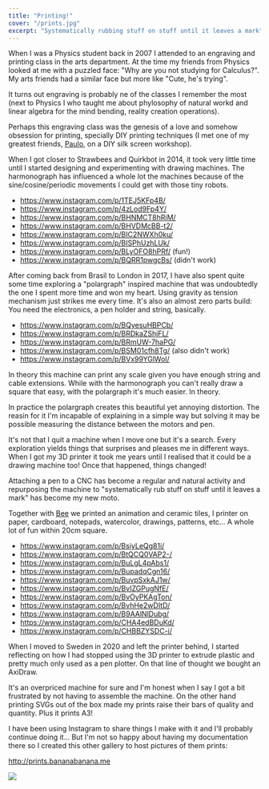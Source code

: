 ```yaml
---
title: "Printing!"
cover: "/prints.jpg"
excerpt: "Systematically rubbing stuff on stuff until it leaves a mark"
---
```


When I was a Physics student back in 2007 I attended to an engraving and printing class in the arts department. At the time my friends from Physics looked at me with a puzzled face: "Why are you not studying for Calculus?". My arts friends had a similar face but more like "Cute, he's trying".

It turns out engraving is probably ne of the classes I remember the most (next to Physics I who taught me about phylosophy of natural workd and linear algebra for the mind bending, reality creation operations).

Perhaps this engraving class was the genesis of a love and somehow obsession for printing, specially DIY printing techniques (I met one of my greatest friends, [Paulo](https://www.creativebrief.com/bite/paulo-barcelos), on a DIY silk screen workshop).

When I got closer to Strawbees and Quirkbot in 2014, it took very little time until I started designing and experimenting with drawing machines. The harmonograph has influenced a whole lot the machines because of the sine/cosine/periodic movements I could get with those tiny robots.

- https://www.instagram.com/p/1TEJ5KFp4B/
- https://www.instagram.com/p/4zLod9Fp4Y/
- https://www.instagram.com/p/BHNMCT8hRjM/
- https://www.instagram.com/p/BHVDMcBB-t2/
- https://www.instagram.com/p/BIC2NWXh0ku/
- https://www.instagram.com/p/BISPhUzhLUk/
- https://www.instagram.com/p/BLyOFO8hPRf/ (fun!)
- https://www.instagram.com/p/BQRR1pwgcBs/ (didn't work)

After coming back from Brasil to London in 2017, I have also spent quite some time exploring a "polargraph" inspired machine that was undoubtedly the one I spent more time and won my heart. Using gravity as tension mechanism just strikes me every time. It's also an almost zero parts build: You need the electronics, a pen holder and string, basically.

- https://www.instagram.com/p/BQyesuHBPCb/
- https://www.instagram.com/p/BRDkaZShjFL/
- https://www.instagram.com/p/BRmUW-7haPG/
- https://www.instagram.com/p/BSM01cfh8Tg/ (also didn't work)
- https://www.instagram.com/p/BVx99YGlWol/


In theory this machine can print any scale given you have enough string and cable extensions. While with the harmonograph you can't really draw a square that easy, with the polargraph it's much easier. In theory.

In practice the polargraph creates this beautiful yet annoying distortion. The reasin for it I'm incapable of explaining in a simple way but solving it may be possible measuring the distance between the motors and pen.

It's not that I quit a machine when I move one but it's a search. Every exploration yields things that surprises and pleases me in different ways. When I got my 3D printer it took me years until I realised that it could be a drawing machine too! Once that happened, things changed!


Attaching a pen to a CNC has become a regular and natural activity and repurposing the machine to "systematically rub stuff on stuff until it leaves a mark" has become my new moto.

Together with [Bee](http://www.beegrandinetti.com/) we printed an animation and ceramic tiles, I printer on paper, cardboard, notepads, watercolor, drawings, patterns, etc... A whole lot of fun within 20cm square.

- https://www.instagram.com/p/BsiyLeQg81i/
- https://www.instagram.com/p/BtQCQ0VAP2-/
- https://www.instagram.com/p/BuLgL4pAbs1/
- https://www.instagram.com/p/BupadqCgn16/
- https://www.instagram.com/p/BuvpSxkAJ1w/
- https://www.instagram.com/p/BvIZGPugNfE/
- https://www.instagram.com/p/BvOyPKAgTon/
- https://www.instagram.com/p/BvhHe2wDItD/
- https://www.instagram.com/p/B9AAlNlDubg/
- https://www.instagram.com/p/CHA4edBDuKd/
- https://www.instagram.com/p/CHBBZYSDC-i/

When I moved to Sweden in 2020 and left the printer behind, I started reflecting on how I had stopped using the 3D printer to extrude plastic and pretty much only used as a pen plotter. On that line of thought we bought an AxiDraw.

It's an overpriced machine for sure and I'm honest when I say I got a bit frustrated by not having to assemble the machine. On the other hand printing SVGs out of the box made my prints raise their bars of quality and quantity. Plus it prints A3!

I have been using Instagram to share things I make with it and I'll probably continue doing it... But I'm not so happy about having my documentation there so I created this other gallery to host pictures of them prints:

http://prints.bananabanana.me

[![](/prints.jpg)](http://prints.bananabanana.me)
